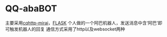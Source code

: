 # QQ-abaBOT
主要采用[cqhttp-mirai](https://github.com/yyuueexxiinngg/cqhttp-mirai)，[FLASK](https://github.com/pallets/flask)
个人做的一个阿巴机器人，发送消息中含‘阿巴’即可触发机器人的回复
通信方式采用了http以及websocket两种

